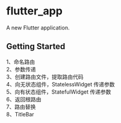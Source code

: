 # flutter_app

A new Flutter application.

## Getting Started

1、命名路由<br>
2、参数传递<br>
3、创建路由文件，提取路由代码<br>
4、向无状态组件，StatelessWidget 传递参数<br>
5、向有状态组件，StatefulWidget 传递参数<br>
6、返回根路由<br>
7、路由替换<br>
8、TitleBar<br>